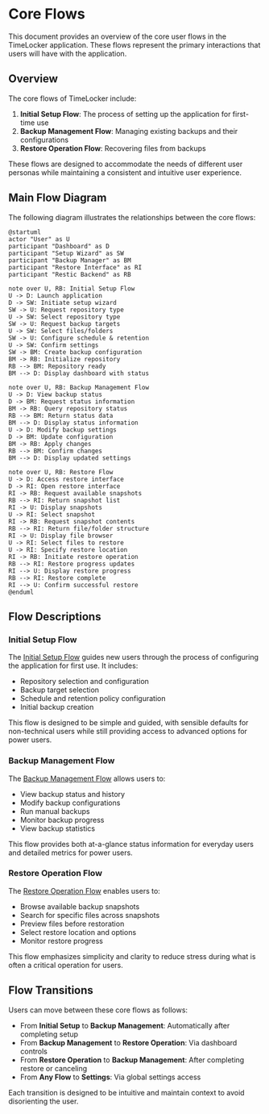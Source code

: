 # Core Flows

This document provides an overview of the core user flows in the TimeLocker application. These flows represent the primary interactions that users will have with the application.

## Overview

The core flows of TimeLocker include:

1. **Initial Setup Flow**: The process of setting up the application for first-time use
2. **Backup Management Flow**: Managing existing backups and their configurations
3. **Restore Operation Flow**: Recovering files from backups

These flows are designed to accommodate the needs of different user personas while maintaining a consistent and intuitive user experience.

## Main Flow Diagram

The following diagram illustrates the relationships between the core flows:

```
@startuml
actor "User" as U
participant "Dashboard" as D
participant "Setup Wizard" as SW
participant "Backup Manager" as BM
participant "Restore Interface" as RI
participant "Restic Backend" as RB

note over U, RB: Initial Setup Flow
U -> D: Launch application
D -> SW: Initiate setup wizard
SW -> U: Request repository type
U -> SW: Select repository type
SW -> U: Request backup targets
U -> SW: Select files/folders
SW -> U: Configure schedule & retention
U -> SW: Confirm settings
SW -> BM: Create backup configuration
BM -> RB: Initialize repository
RB --> BM: Repository ready
BM --> D: Display dashboard with status

note over U, RB: Backup Management Flow
U -> D: View backup status
D -> BM: Request status information
BM -> RB: Query repository status
RB --> BM: Return status data
BM --> D: Display status information
U -> D: Modify backup settings
D -> BM: Update configuration
BM -> RB: Apply changes
RB --> BM: Confirm changes
BM --> D: Display updated settings

note over U, RB: Restore Flow
U -> D: Access restore interface
D -> RI: Open restore interface
RI -> RB: Request available snapshots
RB --> RI: Return snapshot list
RI -> U: Display snapshots
U -> RI: Select snapshot
RI -> RB: Request snapshot contents
RB --> RI: Return file/folder structure
RI -> U: Display file browser
U -> RI: Select files to restore
U -> RI: Specify restore location
RI -> RB: Initiate restore operation
RB --> RI: Restore progress updates
RI --> U: Display restore progress
RB --> RI: Restore complete
RI --> U: Confirm successful restore
@enduml
```

## Flow Descriptions

### Initial Setup Flow

The [Initial Setup Flow](initial-setup-flow.md) guides new users through the process of configuring the application for first use. It includes:

- Repository selection and configuration
- Backup target selection
- Schedule and retention policy configuration
- Initial backup creation

This flow is designed to be simple and guided, with sensible defaults for non-technical users while still providing access to advanced options for power users.

### Backup Management Flow

The [Backup Management Flow](backup-management-flow.md) allows users to:

- View backup status and history
- Modify backup configurations
- Run manual backups
- Monitor backup progress
- View backup statistics

This flow provides both at-a-glance status information for everyday users and detailed metrics for power users.

### Restore Operation Flow

The [Restore Operation Flow](restore-operation-flow.md) enables users to:

- Browse available backup snapshots
- Search for specific files across snapshots
- Preview files before restoration
- Select restore location and options
- Monitor restore progress

This flow emphasizes simplicity and clarity to reduce stress during what is often a critical operation for users.

## Flow Transitions

Users can move between these core flows as follows:

- From **Initial Setup** to **Backup Management**: Automatically after completing setup
- From **Backup Management** to **Restore Operation**: Via dashboard controls
- From **Restore Operation** to **Backup Management**: After completing restore or canceling
- From **Any Flow** to **Settings**: Via global settings access

Each transition is designed to be intuitive and maintain context to avoid disorienting the user.